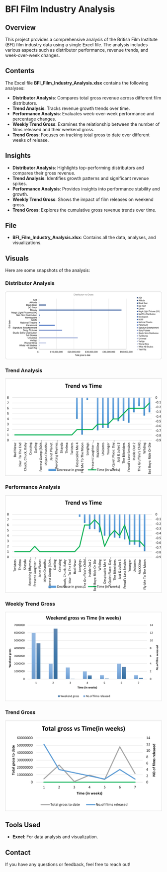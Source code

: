 # BFI Film Industry Analysis

## Overview
This project provides a comprehensive analysis of the British Film Institute (BFI) film industry data using a single Excel file. The analysis includes various aspects such as distributor performance, revenue trends, and week-over-week changes.

## Contents
The Excel file **BFI_Film_Industry_Analysis.xlsx** contains the following analyses:

- **Distributor Analysis**: Compares total gross revenue across different film distributors.
- **Trend Analysis**: Tracks revenue growth trends over time.
- **Performance Analysis**: Evaluates week-over-week performance and percentage changes.
- **Weekly Trend Gross**: Examines the relationship between the number of films released and their weekend gross.
- **Trend Gross**: Focuses on tracking total gross to date over different weeks of release.

## Insights
- **Distributor Analysis**: Highlights top-performing distributors and compares their gross revenue.
- **Trend Analysis**: Identifies growth patterns and significant revenue spikes.
- **Performance Analysis**: Provides insights into performance stability and growth.
- **Weekly Trend Gross**: Shows the impact of film releases on weekend gross.
- **Trend Gross**: Explores the cumulative gross revenue trends over time.

## File
- **BFI_Film_Industry_Analysis.xlsx**: Contains all the data, analyses, and visualizations.

## Visuals
Here are some snapshots of the analysis:

### Distributor Analysis
![Distributor Analysis](images/distributor-analysis.png)

### Trend Analysis
![Trend Analysis](images/trend-analysis.png)

### Performance Analysis
![Performance Analysis](images/performance-analysis.png)

### Weekly Trend Gross
![Weekly Trend Gross](images/weekly-trend-gross.png)

### Trend Gross
![Trend Gross](images/trend-gross.png)

## Tools Used
- **Excel**: For data analysis and visualization.

## Contact
If you have any questions or feedback, feel free to reach out!
